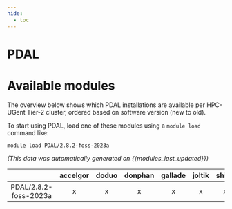 ```yaml
---
hide:
  - toc
---
```


PDAL
====

# Available modules


The overview below shows which PDAL installations are available per HPC-UGent Tier-2 cluster, ordered based on software version (new to old).

To start using PDAL, load one of these modules using a `module load` command like:

```shell
module load PDAL/2.8.2-foss-2023a
```

*(This data was automatically generated on {{modules_last_updated}})*  

| |accelgor|doduo|donphan|gallade|joltik|shinx|
| :---: | :---: | :---: | :---: | :---: | :---: | :---: |
|PDAL/2.8.2-foss-2023a|x|x|x|x|x|x|

